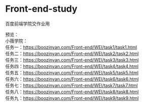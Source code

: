 # Front-end-study
百度前端学院交作业用


预览： <br>
小薇学院：<br>
    任务一：https://boozinyan.com/Front-end/WEI/task1/task1.html <br>
    任务二：https://boozinyan.com/Front-end/WEI/task2/task2.html <br>
    任务三：https://boozinyan.com/Front-end/WEI/task3/task3.html <br>
    任务四：https://boozinyan.com/Front-end/WEI/task4/task4.html <br>
    任务五：https://boozinyan.com/Front-end/WEI/task5/task5.html <br>
    任务六：https://boozinyan.com/Front-end/WEI/task6/task6.html <br>
    任务七：https://boozinyan.com/Front-end/WEI/task7/task7.html <br>
    任务八：https://boozinyan.com/Front-end/WEI/task8/task8.html <br>
    任务九：https://boozinyan.com/Front-end/WEI/task9/task9.html <br>